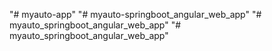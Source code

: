 "# myauto-app" 
"# myauto-springboot_angular_web_app" 
"# myauto_springboot_angular_web_app" 
"# myauto_springboot_angular_web_app" 
